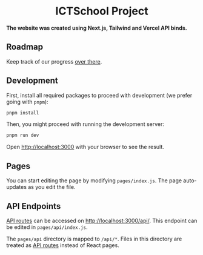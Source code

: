<p align="center"><h1 align="center">ICTSchool Project</h1></p>

**The website was created using Next.js, Tailwind and Vercel API binds.**

## Roadmap

Keep track of our progress
[over there](https://github.com/Domirando/ictschool/blob/main/TODO).

## Development

First, install all required packages to proceed with development (we prefer
going with `pnpm`):

```bash
pnpm install
```

Then, you might proceed with running the development server:

```bash
pnpm run dev
```

Open [http://localhost:3000](http://localhost:3000) with your browser to see the
result.

## Pages

You can start editing the page by modifying `pages/index.js`. The page
auto-updates as you edit the file.

## API Endpoints

[API routes](https://nextjs.org/docs/api-routes/introduction) can be accessed on
[http://localhost:3000/api/](http://localhost:3000/api/). This endpoint can be
edited in `pages/api/index.js`.

The `pages/api` directory is mapped to `/api/*`. Files in this directory are
treated as [API routes](https://nextjs.org/docs/api-routes/introduction) instead
of React pages.

